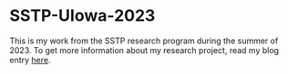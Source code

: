 # SSTP-UIowa-2023
This is my work from the SSTP research program during the summer of 2023. To get more information about my research project, read my blog entry [here](https://reynaalam123456.wordpress.com/sstp-gallery/). 
